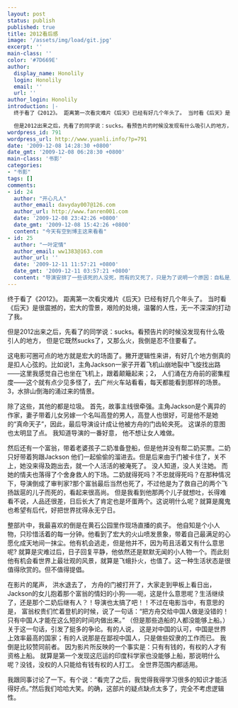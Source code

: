 ```yaml
---
layout: post
status: publish
published: true
title: 2012看后感
image: '/assets/img/load/git.jpg'
excerpt: ''
main-class: ''
color: '#7D669E'
author:
  display_name: Honolily
  login: Honolily
  email: ''
  url: ''
author_login: Honolily
introduction: |-
  终于看了《2012》。 距离第一次看灾难片《后天》已经有好几个年头了。 当时看《后天》是很震撼的，宏大的雪景，艰险的处境，温馨的人性，无一不深深的打动了我。

  但是2012出来之后，先看了的同学说：sucks。看预告片的时候没发现有什么吸引人的地方， 但是它既然sucks了，又那么火，我倒是忍不住要看了。
wordpress_id: 791
wordpress_url: http://www.yuanli.info/?p=791
date: '2009-12-08 14:28:30 +0800'
date_gmt: '2009-12-08 06:28:30 +0800'
main-class: '书影'
categories:
- "书影"
tags: []
comments:
- id: 24
  author: "开心凡人"
  author_email: davyday007@126.com
  author_url: http://www.fanren001.com
  date: '2009-12-08 23:42:26 +0800'
  date_gmt: '2009-12-08 15:42:26 +0800'
  content: "今天有空到博主这来看看"
- id: 25
  author: "一叶定情"
  author_email: ww1383@163.com
  author_url: ''
  date: '2009-12-11 11:57:21 +0800'
  date_gmt: '2009-12-11 03:57:21 +0800'
  content: "导演安排了一些该死的人没死，而有的又死了，只是为了说明一个原因：自私是人类的本性，只要还有来生，自私总会存活。所以，导演没有安排该死的人全死，而只把好人带到另一个新的纪元。"
---
```

终于看了《2012》。 距离第一次看灾难片《后天》已经有好几个年头了。 当时看《后天》是很震撼的，宏大的雪景，艰险的处境，温馨的人性，无一不深深的打动了我。

但是2012出来之后，先看了的同学说：sucks。看预告片的时候没发现有什么吸引人的地方， 但是它既然sucks了，又那么火，我倒是忍不住要看了。

这电影可圈可点的地方就是宏大的场面了。撇开逻辑性来讲，有好几个地方倒真的是扣人心弦的。比如说1，主角Jackson一家子开着飞机山崩地裂中飞旋找出路&mdash;&mdash;这里我感觉自己也坐在飞机上，跟着颠簸起来；2， 人们涌在方舟前的密集程度&mdash;&mdash;这个就有点少见多怪了，去广州火车站看看，每天都能看到那样的场景。3，水排山倒海的涌过来的情景。

除了这些，其他的都是垃圾。 首先，故事主线很牵强。主角Jackson是个离异的作家，妻子带着儿女另嫁一个名叫高登的男人，高登人也很好，可是他不是她的&ldquo;真命天子&rdquo;，因此，最后导演设计成让他被方舟的门齿轮夹死。 这谋杀的意图也太明显了点。 我知道导演的一番好意， 他不想让女人难做。

然后还有一个富翁，带着老婆孩子二奶准备登船，但是他并没有帮二奶买票。二奶只好带着狗跟Jackson 他们一起偷偷的溜进去。但是后来由于门被卡住了，关不上，她没来得及跑出去，就一个人活活的被淹死了。 没人知道，没人关注她。 而她的情夫也落得了个舍身救人的下场。二奶就得死吗？不忠就得死吗？在那种情况下，导演倒成了审判家?那个富翁最后当然也死了，不过他是为了救自己的两个飞扬跋扈的儿子而死的，看起来很高尚。 但是我看到他那两个儿子就想吐，长得难看不说，人品还很差，日后长大了肯定也是坏蛋两个。这说明什么呢？就算是魔鬼也希望有后代，好把世界扰得永无宁日。

整部片中，我最喜欢的倒是在黄石公园里作现场直播的疯子。 他自知是个小人物，只珍惜活着的每一分钟。他看到了宏大的火山喷发景象，带着自己最满足的心愿化成天地间一抹尘。他有机会逃走，但是他并不，因为苟且活着又有什么意思呢? 就算是灾难过后，日子回复平静，他依然还是默默无闻的小人物一个。而此刻他有机会看世界上最壮观的风景，就算是飞蛾扑火，也值了。这一种生活状态是很值得欣赏的。但不值得提倡。

在影片的尾声， 洪水退去了， 方舟的门被打开了，大家走到甲板上看日出，Jackson的女儿抱着那个富翁的情妇的小狗&mdash;&mdash;呃，这是什么意思呢？生活继续了，还是那个二奶后继有人？！导演也太搞了吧！！不过在电影当中，有意思的是， 富翁权贵们忙着登机的时候，说了一句话：&ldquo;把方舟交给中国人做是没错的！只有中国人才能在这么短的时间内做出来。&rdquo; （但是那些造船的人都没能够上船。）关于这一句话，引发了挺多的争论。有的人说， 这是对中国的认可，中国是世界上效率最高的国家；有的人说那是在鄙视中国人，只是做些奴隶的工作而已。 我倒是比较赞同前者。 因为影片所反映的一个事实是：只有有钱的，有权的人才有资格上船。 就算是第一个发现这厄运的印度科学家也没能够上船，那说明什么呢？没钱，没权的人只能给有钱有权的人打工。 全世界范围内都适用。

我跟同事讨论了一下。有个说：&ldquo;看完了之后，我觉得我得学习很多的知识才能活得好点。&rdquo;然后我们哈哈大笑。的确，这部片的疑点缺点太多了，完全不考虑逻辑性。

